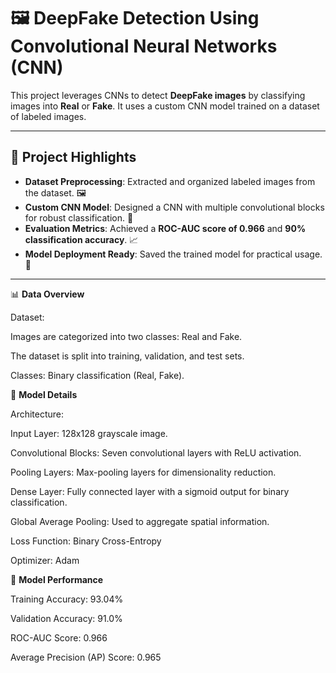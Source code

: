 # 🖼️ DeepFake Detection Using Convolutional Neural Networks (CNN)

This project leverages CNNs to detect **DeepFake images** by classifying images into **Real** or **Fake**. It uses a custom CNN model trained on a dataset of labeled images.

---

## 🌟 Project Highlights

- **Dataset Preprocessing**: Extracted and organized labeled images from the dataset. 🖼️
- **Custom CNN Model**: Designed a CNN with multiple convolutional blocks for robust classification. 🤖
- **Evaluation Metrics**: Achieved a **ROC-AUC score of 0.966** and **90% classification accuracy**. 📈
- **Model Deployment Ready**: Saved the trained model for practical usage. 💾

---

📊 **Data Overview**

Dataset:

Images are categorized into two classes: Real and Fake.

The dataset is split into training, validation, and test sets.

Classes: Binary classification (Real, Fake).

🤖 **Model Details**

Architecture:

Input Layer: 128x128 grayscale image.

Convolutional Blocks: Seven convolutional layers with ReLU activation.

Pooling Layers: Max-pooling layers for dimensionality reduction.

Dense Layer: Fully connected layer with a sigmoid output for binary classification.

Global Average Pooling: Used to aggregate spatial information.

Loss Function: Binary Cross-Entropy

Optimizer: Adam

🧪 **Model Performance**

Training Accuracy: 93.04%

Validation Accuracy: 91.0%

ROC-AUC Score: 0.966

Average Precision (AP) Score: 0.965

